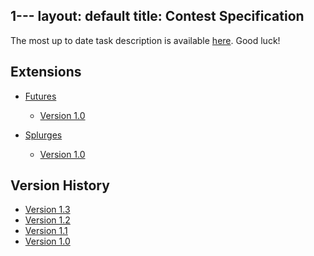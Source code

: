 1---
layout: default
title: Contest Specification
---

The most up to date task description is available
[here](http://icfpcontest2017.github.io/static/task.pdf). Good
luck!

Extensions
----

  - [Futures](https://icfpcontest2017.github.io/static/task-futures.pdf)
    - [Version 1.0](https://icfpcontest2017.github.io/static/task-futures-v1.0.pdf)

  - [Splurges](https://icfpcontest2017.github.io/static/task-splurges.pdf)
    - [Version 1.0](https://icfpcontest2017.github.io/static/task-splurges-v1.0.pdf)

Version History
----

 - [Version 1.3](https://icfpcontest2017.github.io/static/task-v1.3.pdf)
 - [Version 1.2](https://icfpcontest2017.github.io/static/task-v1.2.pdf)
 - [Version 1.1](https://icfpcontest2017.github.io/static/task-v1.1.pdf)
 - [Version 1.0](https://icfpcontest2017.github.io/static/task-v1.0.pdf)
